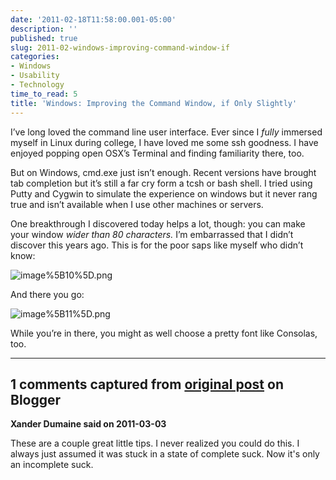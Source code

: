 ```yaml
---
date: '2011-02-18T11:58:00.001-05:00'
description: ''
published: true
slug: 2011-02-windows-improving-command-window-if
categories:
- Windows
- Usability
- Technology
time_to_read: 5
title: 'Windows: Improving the Command Window, if Only Slightly'
---
```



I’ve long loved the command line user interface. Ever since I *fully* immersed myself in Linux during college, I have loved me some ssh goodness. I have enjoyed popping open OSX’s Terminal and finding familiarity there, too.

But on Windows, cmd.exe just isn’t enough. Recent versions have brought tab completion but it’s still a far cry form a tcsh or bash shell. I tried using Putty and Cygwin to simulate the experience on windows but it never rang true and isn’t available when I use other machines or servers.

One breakthrough I discovered today helps a lot, though: you can make your window *wider than 80 characters.* I’m embarrassed that I didn’t discover this years ago. This is for the poor saps like myself who didn’t know:  

![image%5B10%5D.png](image%5B10%5D.png)

And there you go:

![image%5B11%5D.png](image%5B11%5D.png)

While you’re in there, you might as well choose a pretty font like Consolas, too.

---

## 1 comments captured from [original post](https://blog.wassupy.com/2011/02/windows-improving-command-window-if.html) on Blogger

**Xander Dumaine said on 2011-03-03**

These are a couple great little tips. I never realized you could do this. I always just assumed it was stuck in a state of complete suck. Now it's only an incomplete suck.

